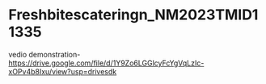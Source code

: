 # Freshbitescateringn_NM2023TMID11335
vedio demonstration-https://drive.google.com/file/d/1Y9Zo6LGGlcyFcYgVqLzIc-xOPv4b8Ixu/view?usp=drivesdk
